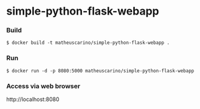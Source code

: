 # simple-python-flask-webapp

### Build
```
$ docker build -t matheuscarino/simple-python-flask-webapp .
```
### Run
```
$ docker run -d -p 8080:5000 matheuscarino/simple-python-flask-webapp
```
### Access via web browser

http://localhost:8080
